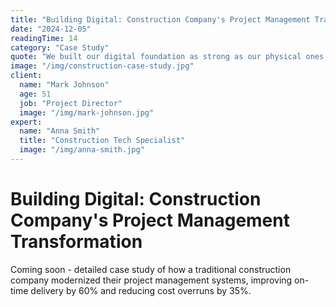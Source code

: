 ```yaml
---
title: "Building Digital: Construction Company's Project Management Transformation"
date: "2024-12-05"
readingTime: 14
category: "Case Study"
quote: "We built our digital foundation as strong as our physical ones."
image: "/img/construction-case-study.jpg"
client:
  name: "Mark Johnson"
  age: 51
  job: "Project Director"
  image: "/img/mark-johnson.jpg"
expert:
  name: "Anna Smith"
  title: "Construction Tech Specialist"
  image: "/img/anna-smith.jpg"
---
```


# Building Digital: Construction Company's Project Management Transformation

Coming soon - detailed case study of how a traditional construction company modernized their project management systems, improving on-time delivery by 60% and reducing cost overruns by 35%.